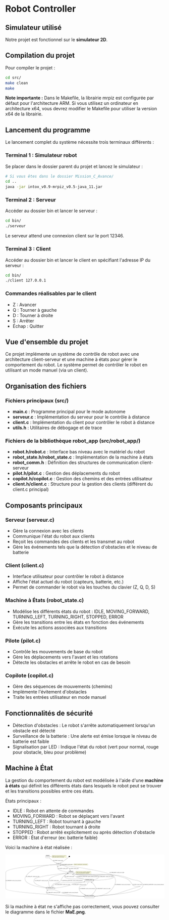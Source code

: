 # Robot Controller

## Simulateur utilisé

Notre projet est fonctionnel sur le **simulateur 2D**.

## Compilation du projet

Pour compiler le projet :

```bash
cd src/
make clean
make
```

**Note importante :** Dans le Makefile, la librairie mrpiz est configurée par défaut pour l'architecture ARM. Si vous utilisez un ordinateur en architecture x64, vous devrez modifier le Makefile pour utiliser la version x64 de la librairie.

## Lancement du programme

Le lancement complet du système nécessite trois terminaux différents :

### Terminal 1 : Simulateur robot

Se placer dans le dossier parent du projet et lancez le simulateur :

```bash
# Si vous êtes dans le dossier Mission_C_Avance/
cd ..
java -jar intox_v0.9-mrpiz_v0.5-java_11.jar
```

### Terminal 2 : Serveur

Accéder au dossier bin et lancer le serveur :

```bash
cd bin/
./serveur
```

Le serveur attend une connexion client sur le port 12346.

### Terminal 3 : Client

Accéder au dossier bin et lancer le client en spécifiant l'adresse IP du serveur :

```bash
cd bin/
./client 127.0.0.1
```

### Commandes réalisables par le client

- Z : Avancer
- Q : Tourner à gauche
- D : Tourner à droite
- S : Arrêter
- Échap : Quitter

## Vue d'ensemble du projet

Ce projet implémente un système de contrôle de robot avec une architecture client-serveur et une machine à états pour gérer le comportement du robot. Le système permet de contrôler le robot en utilisant un mode manuel (via un client).

## Organisation des fichiers

### Fichiers principaux (src/)

- **main.c** : Programme principal pour le mode autonome
- **serveur.c** : Implémentation du serveur pour le contrôle à distance
- **client.c** : Implémentation du client pour contrôler le robot à distance
- **utils.h** : Utilitaires de débogage et de trace

### Fichiers de la bibliothèque robot_app (src/robot_app/)

- **robot.h/robot.c** : Interface bas niveau avec le matériel du robot
- **robot_state.h/robot_state.c** : Implémentation de la machine à états
- **robot_comm.h** : Définition des structures de communication client-serveur
- **pilot.h/pilot.c** : Gestion des déplacements du robot
- **copilot.h/copilot.c** : Gestion des chemins et des entrées utilisateur
- **client.h/client.c** : Structure pour la gestion des clients (différent du client.c principal)

## Composants principaux

### Serveur (serveur.c)

- Gère la connexion avec les clients
- Communique l'état du robot aux clients
- Reçoit les commandes des clients et les transmet au robot
- Gère les événements tels que la détection d'obstacles et le niveau de batterie

### Client (client.c)

- Interface utilisateur pour contrôler le robot à distance
- Affiche l'état actuel du robot (capteurs, batterie, etc.)
- Permet de commander le robot via les touches du clavier (Z, Q, D, S)

### Machine à États (robot_state.c)

- Modélise les différents états du robot : IDLE, MOVING_FORWARD, TURNING_LEFT, TURNING_RIGHT, STOPPED, ERROR
- Gère les transitions entre les états en fonction des événements
- Exécute les actions associées aux transitions

### Pilote (pilot.c)

- Contrôle les mouvements de base du robot
- Gère les déplacements vers l'avant et les rotations
- Détecte les obstacles et arrête le robot en cas de besoin

### Copilote (copilot.c)

- Gère des séquences de mouvements (chemins)
- Implémente l'évitement d'obstacles
- Traite les entrées utilisateur en mode manuel

## Fonctionnalités de sécurité

- Détection d'obstacles : Le robot s'arrête automatiquement lorsqu'un obstacle est détecté
- Surveillance de la batterie : Une alerte est émise lorsque le niveau de batterie est faible
- Signalisation par LED : Indique l'état du robot (vert pour normal, rouge pour obstacle, bleu pour problème)

## Machine à État

La gestion du comportement du robot est modélisée à l'aide d'une **machine à états** qui définit les différents états dans lesquels le robot peut se trouver et les transitions possibles entre ces états.

États principaux :

- IDLE : Robot en attente de commandes
- MOVING_FORWARD : Robot se déplaçant vers l'avant
- TURNING_LEFT : Robot tournant à gauche
- TURNING_RIGHT : Robot tournant à droite
- STOPPED : Robot arrêté explicitement ou après détection d'obstacle
- ERROR : État d'erreur (ex: batterie faible)

Voici la machine à état réalisée :

![Machine à état](mae.png)

Si la machine à état ne s'affiche pas correctement, vous pouvez consulter le diagramme dans le fichier **MaE.png**.
